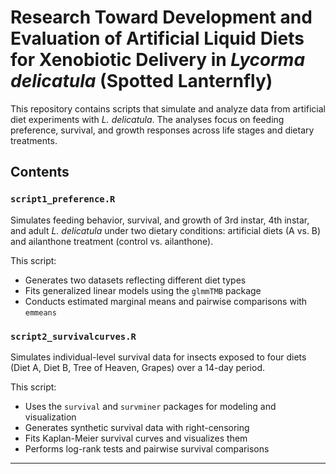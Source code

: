 # Research Toward Development and Evaluation of Artificial Liquid Diets for Xenobiotic Delivery in *Lycorma delicatula* (Spotted Lanternfly)

This repository contains scripts that simulate and analyze data from artificial diet experiments with *L. delicatula*. The analyses focus on feeding preference, survival, and growth responses across life stages and dietary treatments.

## Contents

### `script1_preference.R`

Simulates feeding behavior, survival, and growth of 3rd instar, 4th instar, and adult *L. delicatula* under two dietary conditions: artificial diets (A vs. B) and ailanthone treatment (control vs. ailanthone). 

This script:
- Generates two datasets reflecting different diet types
- Fits generalized linear models using the `glmmTMB` package
- Conducts estimated marginal means and pairwise comparisons with `emmeans`

### `script2_survivalcurves.R`

Simulates individual-level survival data for insects exposed to four diets (Diet A, Diet B, Tree of Heaven, Grapes) over a 14-day period. 

This script:
- Uses the `survival` and `survminer` packages for modeling and visualization
- Generates synthetic survival data with right-censoring
- Fits Kaplan-Meier survival curves and visualizes them
- Performs log-rank tests and pairwise survival comparisons

---

